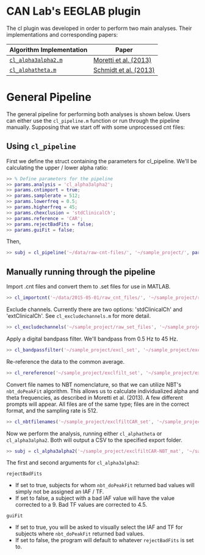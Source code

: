 # CAN Lab's EEGLAB plugin
The cl plugin was developed in order to perform two main analyses. Their implementations and corresponding papers:

| Algorithm Implementation | Paper |
| -------------------------|-------|
| [`cl_alpha3alpha2.m`](https://github.com/canlabluc/EEGLAB/blob/master/plugins/canlab1.0/cl_alpha3alpha2.m) | [Moretti et al. (2013)](http://www.frontiersin.org/Journal/DownloadFile.ashx?pdf=1&FileId=34165&articleId=65285&ContentTypeId=21&FileName=fnagi-05-00063.pdf&Version=1) |
| [`cl_alphatheta.m`](https://github.com/canlabluc/EEGLAB/blob/master/plugins/canlab1.0/cl_alphatheta.m) | [Schmidt et al. (2013)](https://www.researchgate.net/profile/Antonio_Nardi/publication/257839823_Index_of_AlphaTheta_Ratio_of_the_Electroencephalogram_A_New_Marker_for_Alzheimers_Disease/links/004635314bb865df72000000.pdf) |

# General Pipeline
The general pipeline for performing both analyses is shown below. Users can either use the `cl_pipeline.m` function or run through the pipeline manually. Supposing that we start off with some unprocessed cnt files:

## Using `cl_pipeline`
First we define the struct containing the parameters for cl_pipeline. We'll be calculating the upper / lower alpha ratio:
```matlab
>> % Define parameters for the pipeline
>> params.analysis = 'cl_alpha3alpha2';
>> params.cntimport = true;
>> params.samplerate = 512;
>> params.lowerfreq = 0.5;
>> params.higherfreq = 45;
>> params.chexclusion = 'stdClinicalCh';
>> params.reference = 'CAR';
>> params.rejectBadFits = false;
>> params.guiFit = false;
```

Then,
```matlab
>> subj = cl_pipeline('~/data/raw-cnt-files/', '~/sample_project/', params)
```

## Manually running through the pipeline
Import .cnt files and convert them to .set files for use in MATLAB.
```matlab
>> cl_importcnt('~/data/2015-05-01/raw_cnt_files/', '~/sample_project/raw_set_files/')
```

Exclude channels. Currently there are two options: 'stdClinicalCh' and 'extClinicalCh'. See `cl_excludechannels.m` for more detail.
```matlab
>> cl_excludechannels('~/sample_project/raw_set_files', '~/sample_project/excl_set/', 'stdClinicalCh')
```

Apply a digital bandpass filter. We'll bandpass from 0.5 Hz to 45 Hz.
```matlab
>> cl_bandpassfilter('~/sample_project/excl_set', '~/sample_project/exclfilt_set', 0.5, 45)
```

Re-reference the data to the common average.
```matlab
>> cl_rereference('~/sample_project/exclfilt_set', '~/sample_project/exclfiltCAR_set', 'CAR')
```

Convert file names to NBT nomenclature, so that we can utilize NBT's `nbt_doPeakFit` algorithm. This allows us to calculate individualized alpha and theta frequencies, as described in Moretti et al. (2013). A few different prompts will appear. All files are of the same type; files are in the correct format, and the sampling rate is 512.
```matlab
>> cl_nbtfilenames('~/sample_project/exclfiltCAR_set', '~/sample_project/exclfiltCAR-NBT_mat')
```

Now we perform the analysis, running either `cl_alphatheta` or `cl_alpha3alpha2`. Both will output a CSV to the specified export folder.
```matlab
>> subj = cl_alpha3alpha2('~/sample_project/exclfiltCAR-NBT_mat', '~/sample_project/results/', true, false);
```
The first and second arguments for `cl_alpha3alpha2`:

`rejectBadFits`
  - If set to true, subjects for whom `nbt_doPeakFit` returned bad values will simply not be assigned an IAF / TF.
  - If set to false, a subject with a bad IAF value will have the value corrected to a 9. Bad TF values are corrected to 4.5.

`guiFit`
  - If set to true, you will be asked to visually select the IAF and TF for subjects where `nbt_doPeakFit` returned bad values.
  - If set to false, the program will default to whatever `rejectBadFits` is set to.
